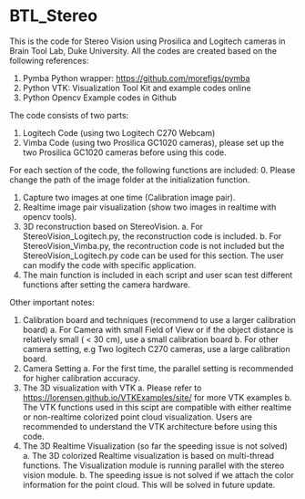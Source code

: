 # BTL_Stereo
This is the code for Stereo Vision using Prosilica and Logitech cameras in Brain Tool Lab, Duke University.
All the codes are created based on the following references: 
1. Pymba Python wrapper: https://github.com/morefigs/pymba
2. Python VTK: Visualization Tool Kit and example codes online
3. Python Opencv Example codes in Github

The code consists of two parts:
1. Logitech Code (using two Logitech C270 Webcam) 
2. Vimba Code (using two Prosilica GC1020 cameras), please set up the two Prosilica GC1020 cameras before using this code.

For each section of the code, the following functions are included:
0. Please change the path of the image folder at the initialization function.
1. Capture two images at one time (Calibration image pair).
2. Realtime image pair visualization (show two images in realtime with opencv tools).
3. 3D reconstruction based on StereoVision.
  a. For StereoVision_Logitech.py, the reconstruction code is included.
  b. For StereoVision_Vimba.py, the recontruction code is not included but the StereoVision_Logitech.py code can be used for this section. The user can modify the code with specific application.
4. The main function is included in each script and user scan test different functions after setting the camera hardware.

Other important notes: 
1. Calibration board and techniques (recommend to use a larger calibration board) 
  a. For Camera with small Field of View or if the object distance is relatively small ( < 30 cm), use a small calibration board
  b. For other camera setting, e.g Two logitech C270 cameras, use a large calibration board. 
2. Camera Setting 
  a. For the first time, the parallel setting is recommended for higher calibration accuracy. 
3. The 3D visualization with VTK
  a. Please refer to https://lorensen.github.io/VTKExamples/site/ for more VTK examples 
  b. The VTK functions used in this scipt are compatible with either realtime or non-realtime colorized point cloud visualization. Users are recommended to understand the VTK architecture before using this code.
4. The 3D Realtime Visualization (so far the speeding issue is not solved)
  a. The 3D colorized Realtime visualization is based on multi-thread functions. The Visualization module is running parallel with the stereo vision module. 
  b. The speeding issue is not solved if we attach the color information for the point cloud. This will be solved in future update.
